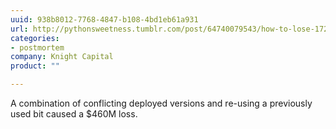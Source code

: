 ```yaml
---
uuid: 938b8012-7768-4847-b108-4bd1eb61a931
url: http://pythonsweetness.tumblr.com/post/64740079543/how-to-lose-172222-a-second-for-45-minutes
categories:
- postmortem
company: Knight Capital
product: ""

---
```


A combination of conflicting deployed versions and re-using a previously used bit caused a $460M loss.
